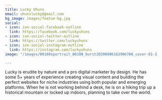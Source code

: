 ```yaml
---
title: Lucky Uhuns
email: uhunslucky@gmail.com
bg_image: images/featue-bg.jpg
social:
- icon: ion-social-facebook-outline
  link: https://facebook.com/luckyuhuns
- icon: ion-social-twitter-outline
  link: https://twitter.com/luckyuhuns
- icon: ion-social-instagram-outline
  link: https://instagram.com/luckyuhuns
image: "/images/00100sportrait_00100_burst20200806162906780_cover-01-2.jpeg"

---
```

Lucky is erudite by nature and a pro digital marketer by design. He has some 5+ years of experience creating visual content and building the perfect websites for niche industries using both popular and emerging platforms. When he is not working behind a desk, he is on a hiking trip up a historical mountain or locked up indoors, planning to take over the world.